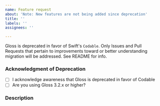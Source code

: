 ```yaml
---
name: Feature request
about: 'Note: New features are not being added since deprecation'
title: ''
labels: ''
assignees: ''

---
```


Gloss is deprecated in favor of Swift's `Codable`. Only Issues and Pull Requests that pertain to improvements toward or better understanding migration will be addressed. See README for info.

### Acknowledgment of Deprecation

* [ ] I acknowledge awareness that Gloss is deprecated in favor of Codable
* [ ] Are you using Gloss 3.2.x or higher?

### Description
